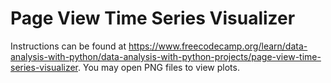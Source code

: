 # Page View Time Series Visualizer

Instructions can be found at https://www.freecodecamp.org/learn/data-analysis-with-python/data-analysis-with-python-projects/page-view-time-series-visualizer. You may open PNG files to view plots.
